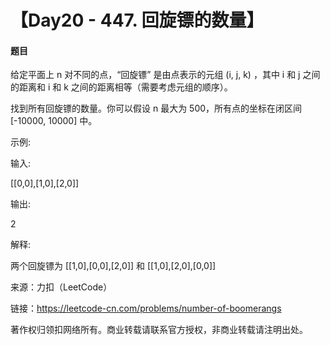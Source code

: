 # 【Day20 - 447. 回旋镖的数量】

#### 题目

给定平面上 n 对不同的点，“回旋镖” 是由点表示的元组 (i, j, k) ，其中 i 和 j 之间的距离和 i 和 k 之间的距离相等（需要考虑元组的顺序）。

找到所有回旋镖的数量。你可以假设 n 最大为 500，所有点的坐标在闭区间 [-10000, 10000] 中。

示例:

输入:

[[0,0],[1,0],[2,0]]

输出:

2

解释:

两个回旋镖为 [[1,0],[0,0],[2,0]] 和 [[1,0],[2,0],[0,0]]

来源：力扣（LeetCode）

链接：https://leetcode-cn.com/problems/number-of-boomerangs

著作权归领扣网络所有。商业转载请联系官方授权，非商业转载请注明出处。